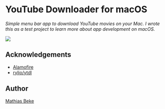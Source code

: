 #  YouTube Downloader for macOS

*Simple menu bar app to download YouTube movies on your Mac.
I wrote this as a test project to learn more about app development on macOS.*


![](https://denbeke.be/blog/wp-content/uploads/2017/11/Youtube-downloader-macOS-Swift.gif)


## Acknowledgements

* [Alamofire](https://github.com/Alamofire/Alamofire)
* [rylio/ytdl](https://github.com/rylio/ytdl)


## Author

[Mathias Beke](https://denbeke.be)

